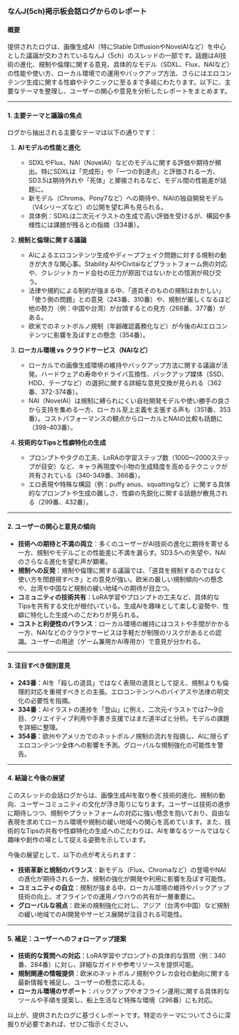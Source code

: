 ### なんJ(5ch)掲示板会話ログからのレポート

#### 概要
提供されたログは、画像生成AI（特にStable DiffusionやNovelAIなど）を中心とした議論が交わされているなんJ（5ch）のスレッドの一部です。話題はAI技術の進化、規制や倫理に関する意見、具体的なモデル（SDXL、Flux、NAIなど）の性能や使い方、ローカル環境での運用やバックアップ方法、さらにはエロコンテンツ生成に関する性癖やテクニックに至るまで多岐にわたります。以下に、主要なテーマを整理し、ユーザーの関心や意見を分析したレポートをまとめます。

---

#### 1. 主要テーマと議論の焦点
ログから抽出される主要なテーマは以下の通りです：
1. **AIモデルの性能と進化**
   - SDXLやFlux、NAI（NovelAI）などのモデルに関する評価や期待が頻出。特にSDXLは「完成形」や「一つの到達点」と評価される一方、SD3.5は期待外れや「死体」と揶揄されるなど、モデル間の性能差が話題に。
   - 新モデル（Chroma、Pony7など）への期待や、NAIの独自開発モデル（V4シリーズなど）の公開を望む声も見られる。
   - 具体例：SDXLは二次元イラストの生成で高い評価を受けるが、構図や多様性には課題が残るとの指摘（334番）。

2. **規制と倫理に関する議論**
   - AIによるエロコンテンツ生成やディープフェイク問題に対する規制の動きが大きな関心事。Stability AIやCivitaiなどプラットフォーム側の対応や、クレジットカード会社の圧力が原因ではないかとの憶測が飛び交う。
   - 法律や規約による制約が強まる中、「道具そのものの規制はおかしい」「使う側の問題」との意見（243番、310番）や、規制が厳しくなるほど他の勢力（例：中国や台湾）が台頭するとの見方（268番、377番）がある。
   - 欧米でのネットポルノ規制（年齢確認義務化など）が今後のAIエロコンテンツに影響を及ぼすとの懸念（354番）。

3. **ローカル環境 vs クラウドサービス（NAIなど）**
   - ローカルでの画像生成環境の維持やバックアップ方法に関する議論が活発。ハードウェアの寿命やドライバ互換性、バックアップ媒体（SSD、HDD、テープなど）の選択に関する詳細な意見交換が見られる（362番、372-374番）。
   - NAI（NovelAI）は規制に縛られにくい自社開発モデルや使い勝手の良さから支持を集める一方、ローカル至上主義を主張する声も（351番、353番）。コストパフォーマンスの観点からローカルとNAIの比較も話題に（398-403番）。

4. **技術的なTipsと性癖特化の生成**
   - プロンプトやタグの工夫、LoRAの学習ステップ数（1000～2000ステップが目安）など、キャラ再現度や小物の生成精度を高めるテクニックが共有されている（340-349番、366番）。
   - エロ表現や特殊な構図（例：puffy anus、squattingなど）に関する具体的なプロンプトや生成の難しさ、性癖の先鋭化に関する話題が散見される（299番、432番）。

---

#### 2. ユーザーの関心と意見の傾向
- **技術への期待と不満の両立**：多くのユーザーがAI技術の進化に期待を寄せる一方、規制やモデルごとの性能差に不満を漏らす。SD3.5への失望や、NAIのさらなる進化を望む声が顕著。
- **規制への反発**：規制や倫理に関する議論では、「道具を規制するのではなく使い方を問題視すべき」との意見が強い。欧米の厳しい規制傾向への懸念や、台湾や中国など規制の緩い地域への期待が目立つ。
- **コミュニティの技術共有**：LoRA学習やプロンプトの工夫など、具体的なTipsを共有する文化が根付いている。生成AIを趣味として楽しむ姿勢や、性癖に特化した生成へのこだわりが見られる。
- **コストと利便性のバランス**：ローカル環境の維持にはコストや手間がかかる一方、NAIなどのクラウドサービスは手軽だが制限のリスクがあるとの認識。ユーザーの用途（ゲーム兼用かAI専用か）で意見が分かれる。

---

#### 3. 注目すべき個別意見
- **243番**：AIを「殺しの道具」ではなく表現の道具として捉え、規制よりも倫理的対応を重視すべきとの主張。エロコンテンツへのバイアスや法律の明文化の必要性を指摘。
- **334番**：AIイラストの進捗を「登山」に例え、二次元イラストでは7～9合目、クリエイティブ利用や手書き支援ではまだ道半ばと分析。モデルの課題を詳細に整理。
- **354番**：欧州やアメリカでのネットポルノ規制の流れを指摘し、AIに限らずエロコンテンツ全体への影響を予測。グローバルな規制強化の可能性を警告。

---

#### 4. 結論と今後の展望
このスレッドの会話ログからは、画像生成AIを取り巻く技術的進化、規制の動向、ユーザーコミュニティの文化が浮き彫りになります。ユーザーは技術の進歩に期待しつつ、規制やプラットフォームの対応に強い懸念を抱いており、自由な表現を求めてローカル環境や規制の緩い地域への関心を高めています。また、技術的なTipsの共有や性癖特化の生成へのこだわりは、AIを単なるツールではなく趣味や創作の場として捉える姿勢を示しています。

今後の展望として、以下の点が考えられます：
- **技術革新と規制のバランス**：新モデル（Flux、Chromaなど）の登場やNAIの進化が期待される一方、規制の強化が開発や利用に影響を及ぼす可能性。
- **コミュニティの自立**：規制が強まる中、ローカル環境の維持やバックアップ技術の向上、オフラインでの運用ノウハウの共有が一層重要に。
- **グローバルな視点**：欧米の規制強化に対し、アジア（台湾や中国）など規制の緩い地域でのAI開発やサービス展開が注目される可能性。

---

#### 5. 補足：ユーザーへのフォローアップ提案
- **技術的な質問への対応**：LoRA学習やプロンプトの具体的な質問（例：340番、284番）に対し、詳細なガイドや参考リソースを提供可能。
- **規制関連の情報提供**：欧米のネットポルノ規制やクレカ会社の動向に関する最新情報を補足し、ユーザーの懸念に応える。
- **ローカル環境のサポート**：バックアップやオフライン運用に関する具体的なツールや手順を提案し、船上生活など特殊な環境（296番）にも対応。

以上が、提供されたログに基づくレポートです。特定のテーマについてさらに深掘りが必要であれば、ぜひご指示ください。